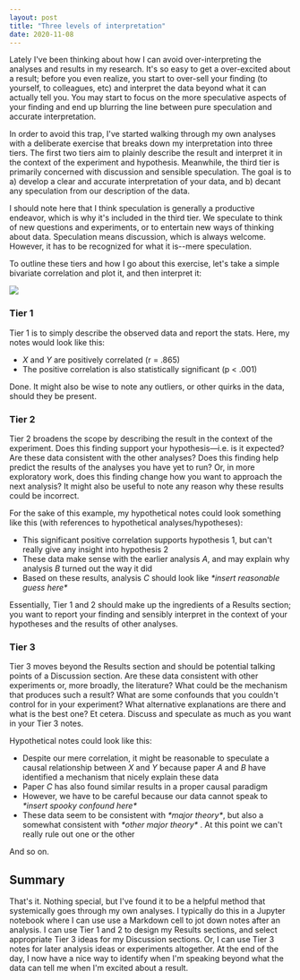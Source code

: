 ```yaml
---
layout: post
title: "Three levels of interpretation"
date: 2020-11-08
---
```


Lately I've been thinking about how I can avoid over-interpreting the analyses and results in my research. It's so easy to get a over-excited about a result; before you even realize, you start to over-sell your finding (to yourself, to colleagues, etc) and interpret the data beyond what it can actually tell you. You may start to focus on the more speculative aspects of your finding and end up blurring the line between pure speculation and accurate interpretation.
 
In order to avoid this trap, I've started walking through my own analyses with a deliberate exercise that breaks down my interpretation into three tiers. The first two tiers aim to plainly describe the result and interpret it in the context of the experiment and hypothesis. Meanwhile, the third tier is primarily concerned with discussion and sensible speculation. The goal is to a) develop a clear and accurate interpretation of your data, and b) decant any speculation from our description of the data.

I should note here that I think speculation is generally a productive endeavor, which is why it's included in the third tier. We speculate to think of new questions and experiments, or to entertain new ways of thinking about data. Speculation means discussion, which is always welcome. However, it has to be recognized for what it is--mere speculation.

To outline these tiers and how I go about this exercise, let's take a simple bivariate correlation and plot it, and then interpret it:

<img class="img-fluid rounded z-depth-1" src="{{ site.baseurl }}/assets/img/scatterplot.png">

### Tier 1

Tier 1 is to simply describe the observed data and report the stats. Here, my notes would look like this:

- *X* and *Y* are positively correlated (r = .865)
- The positive correlation is also statistically significant (p < .001) 

Done. It might also be wise to note any outliers, or other quirks in the data, should they be present. 

### Tier 2

Tier 2 broadens the scope by describing the result in the context of the experiment. Does this finding support your hypothesis—i.e. is it expected? Are these data consistent with the other analyses? Does this finding help predict the results of the analyses you have yet to run? Or, in more exploratory work, does this finding change how you want to approach the next analysis? It might also be useful to note any reason why these results could be incorrect. 

For the sake of this example, my hypothetical notes could look something like this (with references to hypothetical analyses/hypotheses):
- This significant positive correlation supports hypothesis 1, but can't really give any insight into hypothesis 2
- These data make sense with the earlier analysis *A*, and may explain why analysis *B* turned out the way it did
- Based on these results, analysis *C* should look like *\*insert reasonable guess here\**  

Essentially, Tier 1 and 2 should make up the ingredients of a Results section; you want to report your finding and sensibly interpret in the context of your hypotheses and the results of other analyses.   

### Tier 3

Tier 3 moves beyond the Results section and should be potential talking points of a Discussion section. Are these data consistent with other experiments or, more broadly, the literature? What could be the mechanism that produces such a result? What are some confounds that you couldn't control for in your experiment? What alternative explanations are there and what is the best one? Et cetera. Discuss and speculate as much as you want in your Tier 3 notes.

Hypothetical notes could look like this:
- Despite our mere correlation, it might be reasonable to speculate a causal relationship between *X* and *Y* because paper *A* and *B* have identified a mechanism that nicely explain these data 
- Paper *C* has also found similar results in a proper causal paradigm
- However, we have to be careful because our data cannot speak to *\*insert spooky confound here\**
- These data seem to be consistent with *\*major theory\**, but also a somewhat consistent with *\*other major theory\** . At this point we can't really rule out one or the other

And so on. 

## Summary

That's it. Nothing special, but I've found it to be a helpful method that systemically goes through my own analyses. I typically do this in a Jupyter notebook where I can use use a Markdown cell to jot down notes after an analysis. I can use Tier 1 and 2 to design my Results sections, and select appropriate Tier 3 ideas for my Discussion sections. Or, I can use Tier 3 notes for later analysis ideas or experiments altogether. At the end of the day, I now have a nice way to identify when I'm speaking beyond what the data can tell me when I'm excited about a result.  